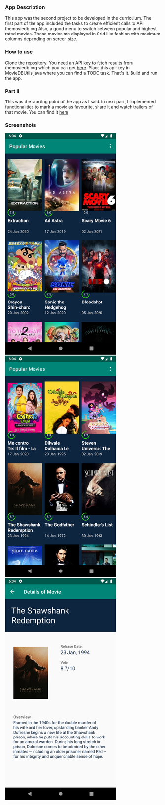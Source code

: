 ### App Description
This app was the second project to be developed in the curriculum. The first part of the app included the tasks to create efficient calls to API themoviedb.org Also, a good menu to switch between popular and highest rated movies. These movies are displayed in Grid like fashion with maximum columns depending on screen size.
### How to use
Clone the repository.
You need an API key to fetch results from themoviedb.org which you can get [here](https://developers.themoviedb.org/3).
Place this api-key in MovieDBUtils.java where you can find a TODO task.
That's it. Build and run the app.

### Part II
This was the starting point of the app as I said. In next part, I implemented functionalities to mark a movie as favourite, share it and watch trailers of that movie. You can find it [here](https://github.com/NikhilMJagtap/AndroidND-Compilation/tree/master/popular-movies-part-1/PopularMovies)

### Screenshots
<div style="float: left;">
	<img src="./screenshots/sort_by_popularity.png" width="360px" height="720px"/>
	<img src="./screenshots/sort_by_rating.png" width="360px" height="720px"/>
	<img src="./screenshots/movie_detail.png" width="360px" height="720px"/>
</div>
